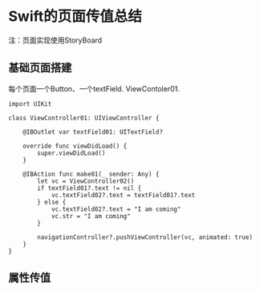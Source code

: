 # Swift的页面传值总结 
注：页面实现使用StoryBoard

## 基础页面搭建
每个页面一个Button、一个textField. 
ViewContoler01. 


    import UIKit

    class ViewController01: UIViewController {
    
        @IBOutlet var textField01: UITextField?

        override func viewDidLoad() {
            super.viewDidLoad()
        }
    
        @IBAction func make01(_ sender: Any) {
            let vc = ViewController02()
            if textField01?.text != nil {
                vc.textField02?.text = textField01?.text
            } else {
                vc.textField02?.text = "I am coming"
                vc.str = "I am coming"
            }
        
            navigationController?.pushViewController(vc, animated: true)
        }
    }



## 属性传值

